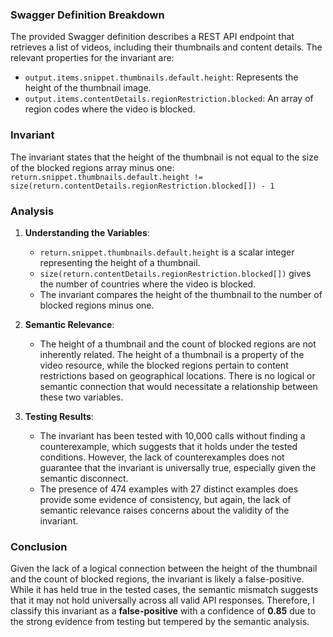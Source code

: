 ### Swagger Definition Breakdown
The provided Swagger definition describes a REST API endpoint that retrieves a list of videos, including their thumbnails and content details. The relevant properties for the invariant are:
- `output.items.snippet.thumbnails.default.height`: Represents the height of the thumbnail image.
- `output.items.contentDetails.regionRestriction.blocked`: An array of region codes where the video is blocked.

### Invariant
The invariant states that the height of the thumbnail is not equal to the size of the blocked regions array minus one:
`return.snippet.thumbnails.default.height != size(return.contentDetails.regionRestriction.blocked[]) - 1`

### Analysis
1. **Understanding the Variables**:
   - `return.snippet.thumbnails.default.height` is a scalar integer representing the height of a thumbnail.
   - `size(return.contentDetails.regionRestriction.blocked[])` gives the number of countries where the video is blocked.
   - The invariant compares the height of the thumbnail to the number of blocked regions minus one.

2. **Semantic Relevance**:
   - The height of a thumbnail and the count of blocked regions are not inherently related. The height of a thumbnail is a property of the video resource, while the blocked regions pertain to content restrictions based on geographical locations. There is no logical or semantic connection that would necessitate a relationship between these two variables.

3. **Testing Results**:
   - The invariant has been tested with 10,000 calls without finding a counterexample, which suggests that it holds under the tested conditions. However, the lack of counterexamples does not guarantee that the invariant is universally true, especially given the semantic disconnect.
   - The presence of 474 examples with 27 distinct examples does provide some evidence of consistency, but again, the lack of semantic relevance raises concerns about the validity of the invariant.

### Conclusion
Given the lack of a logical connection between the height of the thumbnail and the count of blocked regions, the invariant is likely a false-positive. While it has held true in the tested cases, the semantic mismatch suggests that it may not hold universally across all valid API responses. Therefore, I classify this invariant as a **false-positive** with a confidence of **0.85** due to the strong evidence from testing but tempered by the semantic analysis.
